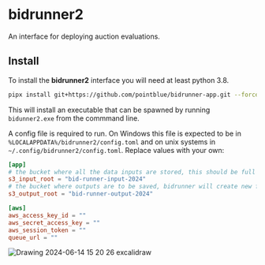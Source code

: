 # bidrunner2 

An interface for deploying auction evaluations.

## Install

To install the **bidrunner2** interface you will need at least python 3.8. 


```bash
pipx install git+https://github.com/pointblue/bidrunner-app.git --force 
```

This will install an executable that can be spawned by running `bidunner2.exe` from the commmand line.

A config file is required to run. On Windows this file is expected to be in `%LOCALAPPDATA%/bidrunner2/config.toml` and on unix systems in `~/.config/bidrunner2/config.toml`. Replace values with your
own:


```toml
[app]
# the bucket where all the data inputs are stored, this should be full of "auction_id" folders
s3_input_root = "bid-runner-input-2024"
# the bucket where outputs are to be saved, bidrunner will create new folders within this bucket to store run ouputs
s3_output_root = "bid-runner-output-2024"

[aws]
aws_access_key_id = ""
aws_secret_access_key = ""
aws_session_token = ""
queue_url = ""
```


![Drawing 2024-06-14 15 20 26 excalidraw](https://github.com/FlowWest/bidrunner2/assets/10622214/018cf571-9655-4b50-8266-a1d6459b58a0)

